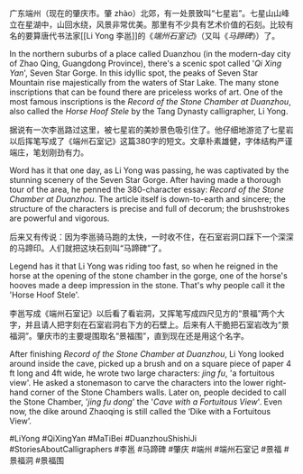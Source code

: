 广东端州（现在的肇庆市。肇 zhào）北郊，有一处景致叫“七星岩”。七星山山峰立在星湖中，山回水绕，风景非常优美。那里有不少具有艺术价值的石刻。比较有名的要算唐代书法家[[Li Yong 李邕]]的《*端州石室记*》（又叫《*马蹄碑*》）了。

In the northern suburbs of a place called Duanzhou (in the modern-day city of Zhao Qing, Guangdong Province), there's a scenic spot called '*Qi Xing Yan*', Seven Star Gorge. In this idyllic spot, the peaks of Seven Star Mountain rise majestically from the waters of Star Lake. The many stone inscriptions that can be found there are priceless works of art. One of the most famous inscriptions is the *Record of the Stone Chamber at Duanzhou*, also called the *Horse Hoof Stele* by the Tang Dynasty calligrapher, Li Yong.  

据说有一次李邕路过这里，被七星岩的美妙景色吸引住了。他仔细地游览了七星岩以后挥笔写成了《端州石室记》这篇380字的短文。文章朴素雄健，字体结构严谨端庄，笔划刚劲有力。

Word has it that one day, as Li Yong was passing, he was captivated by the stunning scenery of the Seven Star Gorge.  After having made a thorough tour of the area, he penned the 380-character essay: *Record of the Stone Chamber at Duanzhou*. The article itself is down-to-earth and sincere; the structure of the characters is precise and full of decorum; the brushstrokes are powerful and vigorous. 

后来又有传说：因为李邕骑马跑的太快，一时收不住，在石室岩洞口踩下一个深深的马蹄印。人们就把这块石刻叫“马蹄碑”了。

Legend has it that Li Yong was riding too fast, so when he reigned in the horse at the opening of the stone chamber in the gorge, one of the horse's hooves made a deep impression in the stone. That's why people call it the 'Horse Hoof Stele'.

李邕写成《端州石室记》以后看了看岩洞，又挥笔写成四尺见方的“景福”两个大字，并且请人把字刻在石室岩洞右下方的石壁上。后来有人干脆把石室岩改为“景福洞”。肇庆市的主要堤围取名“景福围”，直到现在还是用这个名字。

After finishing *Record of the Stone Chamber at Duanzhou*, Li Yong looked around inside the cave, picked up a brush and on a square piece of paper 4 ft long and 4ft wide, he wrote two large characters: *jing fu*, 'a fortuitous view'. He asked a stonemason to carve the characters into the lower right-hand corner of the Stone Chambers walls. Later on, people decided to call the Stone Chamber, '*jing fu dong*' the '*Cave with a Fortuitous View*'. Even now, the dike around Zhaoqing is still called the ‘Dike with a Fortuitous View’. 

#LiYong #QiXingYan #MaTiBei #DuanzhouShishiJi #StoriesAboutCalligraphers #李邕 #马蹄碑 #肇庆 #端州 #端州石室记 #景福 #景福洞 #景福围 